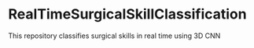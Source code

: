 # RealTimeSurgicalSkillClassification
This repository classifies surgical skills in real time using 3D CNN

